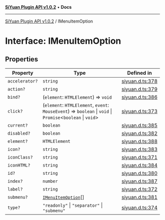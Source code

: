 [**SiYuan Plugin API v1.0.2**](../README.md) • **Docs**

---

[SiYuan Plugin API v1.0.2](../README.md) / IMenuItemOption

# Interface: IMenuItemOption

## Properties

| Property       | Type                                                                                                         | Defined in                                                                         |
| -------------- | ------------------------------------------------------------------------------------------------------------ | ---------------------------------------------------------------------------------- |
| `accelerator?` | `string`                                                                                                     | [siyuan.d.ts:378](https://github.com/siyuan-note/petal/tree/main/siyuan.d.ts#L378) |
| `action?`      | `string`                                                                                                     | [siyuan.d.ts:379](https://github.com/siyuan-note/petal/tree/main/siyuan.d.ts#L379) |
| `bind?`        | (`element`: `HTMLElement`) => `void`                                                                         | [siyuan.d.ts:386](https://github.com/siyuan-note/petal/tree/main/siyuan.d.ts#L386) |
| `click?`       | (`element`: `HTMLElement`, `event`: `MouseEvent`) => `boolean` \| `void` \| `Promise`\<`boolean` \| `void`\> | [siyuan.d.ts:373](https://github.com/siyuan-note/petal/tree/main/siyuan.d.ts#L373) |
| `current?`     | `boolean`                                                                                                    | [siyuan.d.ts:385](https://github.com/siyuan-note/petal/tree/main/siyuan.d.ts#L385) |
| `disabled?`    | `boolean`                                                                                                    | [siyuan.d.ts:382](https://github.com/siyuan-note/petal/tree/main/siyuan.d.ts#L382) |
| `element?`     | `HTMLElement`                                                                                                | [siyuan.d.ts:388](https://github.com/siyuan-note/petal/tree/main/siyuan.d.ts#L388) |
| `icon?`        | `string`                                                                                                     | [siyuan.d.ts:383](https://github.com/siyuan-note/petal/tree/main/siyuan.d.ts#L383) |
| `iconClass?`   | `string`                                                                                                     | [siyuan.d.ts:371](https://github.com/siyuan-note/petal/tree/main/siyuan.d.ts#L371) |
| `iconHTML?`    | `string`                                                                                                     | [siyuan.d.ts:384](https://github.com/siyuan-note/petal/tree/main/siyuan.d.ts#L384) |
| `id?`          | `string`                                                                                                     | [siyuan.d.ts:380](https://github.com/siyuan-note/petal/tree/main/siyuan.d.ts#L380) |
| `index?`       | `number`                                                                                                     | [siyuan.d.ts:387](https://github.com/siyuan-note/petal/tree/main/siyuan.d.ts#L387) |
| `label?`       | `string`                                                                                                     | [siyuan.d.ts:372](https://github.com/siyuan-note/petal/tree/main/siyuan.d.ts#L372) |
| `submenu?`     | [`IMenuItemOption`](IMenuItemOption.md)[]                                                                    | [siyuan.d.ts:381](https://github.com/siyuan-note/petal/tree/main/siyuan.d.ts#L381) |
| `type?`        | `"readonly"` \| `"separator"` \| `"submenu"`                                                                 | [siyuan.d.ts:374](https://github.com/siyuan-note/petal/tree/main/siyuan.d.ts#L374) |
